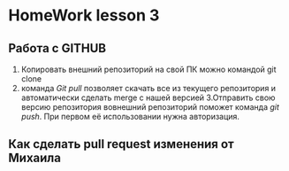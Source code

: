 # HomeWork lesson 3
## Работа с GITHUB
1. Копировать внешний репозиторий на свой ПК можно командой git clone
2. команда *Git pull* позволяет скачать все из текущего репозитория и автоматически сделать merge с нашей версией
3.Отправить свою версию репозитория вовнешний репозиторий поможет команда *git push*. При первом её использовании нужна авторизация.
## Как сделать pull request изменения от Михаила 
